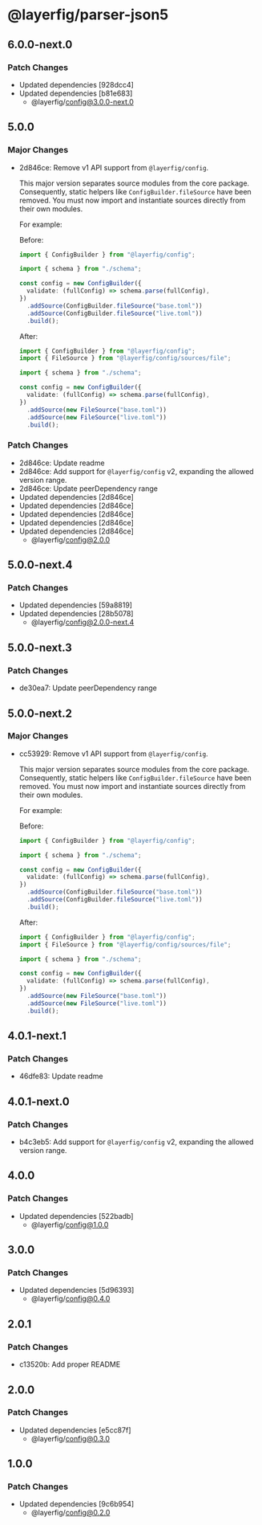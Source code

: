 # @layerfig/parser-json5

## 6.0.0-next.0

### Patch Changes

- Updated dependencies [928dcc4]
- Updated dependencies [b81e683]
  - @layerfig/config@3.0.0-next.0

## 5.0.0

### Major Changes

- 2d846ce: Remove v1 API support from `@layerfig/config`.

  This major version separates source modules from the core package. Consequently, static helpers like `ConfigBuilder.fileSource` have been removed. You must now import and instantiate sources directly from their own modules.

  For example:

  Before:

  ```ts
  import { ConfigBuilder } from "@layerfig/config";

  import { schema } from "./schema";

  const config = new ConfigBuilder({
    validate: (fullConfig) => schema.parse(fullConfig),
  })
    .addSource(ConfigBuilder.fileSource("base.toml"))
    .addSource(ConfigBuilder.fileSource("live.toml"))
    .build();
  ```

  After:

  ```ts
  import { ConfigBuilder } from "@layerfig/config";
  import { FileSource } from "@layerfig/config/sources/file";

  import { schema } from "./schema";

  const config = new ConfigBuilder({
    validate: (fullConfig) => schema.parse(fullConfig),
  })
    .addSource(new FileSource("base.toml"))
    .addSource(new FileSource("live.toml"))
    .build();
  ```

### Patch Changes

- 2d846ce: Update readme
- 2d846ce: Add support for `@layerfig/config` v2, expanding the allowed version range.
- 2d846ce: Update peerDependency range
- Updated dependencies [2d846ce]
- Updated dependencies [2d846ce]
- Updated dependencies [2d846ce]
- Updated dependencies [2d846ce]
- Updated dependencies [2d846ce]
  - @layerfig/config@2.0.0

## 5.0.0-next.4

### Patch Changes

- Updated dependencies [59a8819]
- Updated dependencies [28b5078]
  - @layerfig/config@2.0.0-next.4

## 5.0.0-next.3

### Patch Changes

- de30ea7: Update peerDependency range

## 5.0.0-next.2

### Major Changes

- cc53929: Remove v1 API support from `@layerfig/config`.

  This major version separates source modules from the core package. Consequently, static helpers like `ConfigBuilder.fileSource` have been removed. You must now import and instantiate sources directly from their own modules.

  For example:

  Before:

  ```ts
  import { ConfigBuilder } from "@layerfig/config";

  import { schema } from "./schema";

  const config = new ConfigBuilder({
    validate: (fullConfig) => schema.parse(fullConfig),
  })
    .addSource(ConfigBuilder.fileSource("base.toml"))
    .addSource(ConfigBuilder.fileSource("live.toml"))
    .build();
  ```

  After:

  ```ts
  import { ConfigBuilder } from "@layerfig/config";
  import { FileSource } from "@layerfig/config/sources/file";

  import { schema } from "./schema";

  const config = new ConfigBuilder({
    validate: (fullConfig) => schema.parse(fullConfig),
  })
    .addSource(new FileSource("base.toml"))
    .addSource(new FileSource("live.toml"))
    .build();
  ```

## 4.0.1-next.1

### Patch Changes

- 46dfe83: Update readme

## 4.0.1-next.0

### Patch Changes

- b4c3eb5: Add support for `@layerfig/config` v2, expanding the allowed version range.

## 4.0.0

### Patch Changes

- Updated dependencies [522badb]
  - @layerfig/config@1.0.0

## 3.0.0

### Patch Changes

- Updated dependencies [5d96393]
  - @layerfig/config@0.4.0

## 2.0.1

### Patch Changes

- c13520b: Add proper README

## 2.0.0

### Patch Changes

- Updated dependencies [e5cc87f]
  - @layerfig/config@0.3.0

## 1.0.0

### Patch Changes

- Updated dependencies [9c6b954]
  - @layerfig/config@0.2.0
